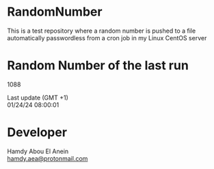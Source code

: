# RandomNumber    
This is a test repository where a random number is pushed to a file automatically passwordless from a cron job in my Linux CentOS server    
# Random Number of the last run   
1088
      
Last update (GMT +1)    
01/24/24 08:00:01
# Developer    
Hamdy Abou El Anein   
hamdy.aea@protonmail.com
